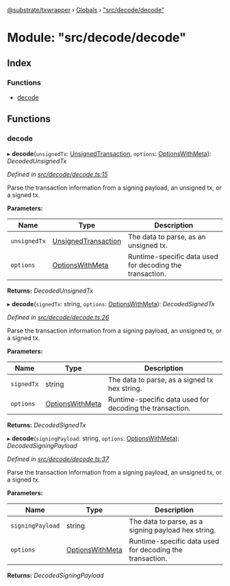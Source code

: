 [@substrate/txwrapper](../README.md) › [Globals](../globals.md) › ["src/decode/decode"](_src_decode_decode_.md)

# Module: "src/decode/decode"

## Index

### Functions

* [decode](_src_decode_decode_.md#decode)

## Functions

###  decode

▸ **decode**(`unsignedTx`: [UnsignedTransaction](../interfaces/_src_util_types_.unsignedtransaction.md), `options`: [OptionsWithMeta](../interfaces/_src_util_types_.optionswithmeta.md)): *DecodedUnsignedTx*

*Defined in [src/decode/decode.ts:15](https://github.com/paritytech/txwrapper/blob/7569e9a/src/decode/decode.ts#L15)*

Parse the transaction information from a signing payload, an unsigned tx, or a signed tx.

**Parameters:**

Name | Type | Description |
------ | ------ | ------ |
`unsignedTx` | [UnsignedTransaction](../interfaces/_src_util_types_.unsignedtransaction.md) | The data to parse, as an unsigned tx. |
`options` | [OptionsWithMeta](../interfaces/_src_util_types_.optionswithmeta.md) | Runtime-specific data used for decoding the transaction.  |

**Returns:** *DecodedUnsignedTx*

▸ **decode**(`signedTx`: string, `options`: [OptionsWithMeta](../interfaces/_src_util_types_.optionswithmeta.md)): *DecodedSignedTx*

*Defined in [src/decode/decode.ts:26](https://github.com/paritytech/txwrapper/blob/7569e9a/src/decode/decode.ts#L26)*

Parse the transaction information from a signing payload, an unsigned tx, or a signed tx.

**Parameters:**

Name | Type | Description |
------ | ------ | ------ |
`signedTx` | string | The data to parse, as a signed tx hex string. |
`options` | [OptionsWithMeta](../interfaces/_src_util_types_.optionswithmeta.md) | Runtime-specific data used for decoding the transaction.  |

**Returns:** *DecodedSignedTx*

▸ **decode**(`signingPayload`: string, `options`: [OptionsWithMeta](../interfaces/_src_util_types_.optionswithmeta.md)): *DecodedSigningPayload*

*Defined in [src/decode/decode.ts:37](https://github.com/paritytech/txwrapper/blob/7569e9a/src/decode/decode.ts#L37)*

Parse the transaction information from a signing payload, an unsigned tx, or a signed tx.

**Parameters:**

Name | Type | Description |
------ | ------ | ------ |
`signingPayload` | string | The data to parse, as a signing payload hex string. |
`options` | [OptionsWithMeta](../interfaces/_src_util_types_.optionswithmeta.md) | Runtime-specific data used for decoding the transaction.  |

**Returns:** *DecodedSigningPayload*

